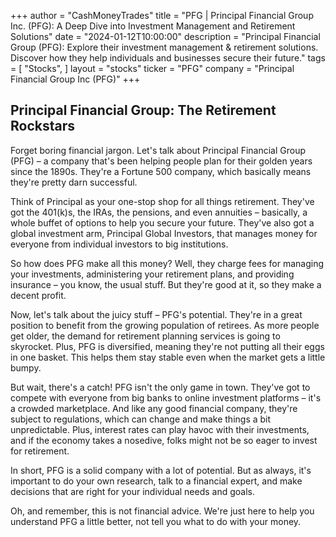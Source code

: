 +++
author = "CashMoneyTrades"
title = "PFG |  Principal Financial Group Inc. (PFG): A Deep Dive into Investment Management and Retirement Solutions"
date = "2024-01-12T10:00:00"
description = "Principal Financial Group (PFG): Explore their investment management & retirement solutions. Discover how they help individuals and businesses secure their future."
tags = [
"Stocks",
]
layout = "stocks"
ticker = "PFG"
company = "Principal Financial Group Inc (PFG)"
+++
        


##  Principal Financial Group:  The Retirement Rockstars

Forget boring financial jargon. Let's talk about Principal Financial Group (PFG) – a company that's been helping people plan for their golden years since the 1890s.  They're a Fortune 500 company, which basically means they're pretty darn successful. 

Think of Principal as your one-stop shop for all things retirement. They've got the 401(k)s, the IRAs, the pensions, and even annuities – basically, a whole buffet of options to help you secure your future.  They've also got a global investment arm, Principal Global Investors, that manages money for everyone from individual investors to big institutions.

So how does PFG make all this money? Well, they charge fees for managing your investments, administering your retirement plans, and providing insurance – you know, the usual stuff.  But they're good at it, so they make a decent profit.

Now, let's talk about the juicy stuff – PFG's potential.  They're in a great position to benefit from the growing population of retirees.  As more people get older, the demand for retirement planning services is going to skyrocket.  Plus, PFG is diversified, meaning they're not putting all their eggs in one basket. This helps them stay stable even when the market gets a little bumpy.

But wait, there's a catch! PFG isn't the only game in town.  They've got to compete with everyone from big banks to online investment platforms – it's a crowded marketplace. And like any good financial company, they're subject to regulations, which can change and make things a bit unpredictable. Plus, interest rates can play havoc with their investments, and if the economy takes a nosedive, folks might not be so eager to invest for retirement.

In short, PFG is a solid company with a lot of potential. But as always, it's important to do your own research, talk to a financial expert, and make decisions that are right for your individual needs and goals.

Oh, and remember, this is not financial advice. We're just here to help you understand PFG a little better, not tell you what to do with your money. 

        